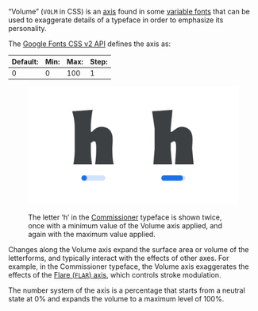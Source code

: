 “Volume” (`VOLM` in CSS) is an [axis](/glossary/axis_in_variable_fonts) found in some [variable fonts](/glossary/variable_fonts) that can be used to exaggerate details of a typeface in order to emphasize its personality.

The [Google Fonts CSS v2 API](https://developers.google.com/fonts/docs/css2) defines the axis as:

| Default: | Min: | Max: | Step: |
| --- | --- | --- | --- |
| 0 | 0 | 100 | 1 |

<figure>

![An image showing two type specimens, each with an axis slider underneath. The specimen on the left shows the effects of the axis’ lowest value. The specimen on the right shows the effects of the axis’ highest value.](images/thumbnail.svg)

<figcaption>The letter ‘h’ in the <a href="https://fonts.google.com/specimen/Commissioner">Commissioner</a> typeface is shown twice, once with a minimum value of the Volume axis applied, and again with the maximum value applied.</figcaption>
</figure>

Changes along the Volume axis expand the surface area or volume of the letterforms, and typically interact with the effects of other axes. For example, in the Commissioner typeface, the Volume axis exaggerates the effects of the [Flare (`FLAR`) axis](/glossary/flar_axis), which controls stroke modulation.

The number system of the axis is a percentage that starts from a neutral state at 0% and expands the volume to a maximum level of 100%.